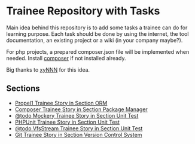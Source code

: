# Trainee Repository with Tasks

Main idea behind this repository is to add some tasks a trainee can do for learning purpose.
Each task should be done by using the internet, the tool documentation, an existing project or a wiki (in your company maybe?).

For php projects, a prepared composer.json file will be implemented when needed. Install [composer](http://getcomposer.org/download) if not installed already.

Big thanks to [xyNNN](https://github.com/xyNNN) for this idea.

## Sections

* [Propel1 Trainee Story in Section ORM](https://github.com/stevleibelt/trainee/tree/master//orm/propel1)
* [Composer Trainee Story in Section Package Manager](https://github.com/stevleibelt/trainee/tree/master//packageManager/composer)
* [@todo Mockery Trainee Story in Section Unit Test](https://github.com/stevleibelt/trainee/tree/master//unitTest/Mockery)
* [PHPUnit Trainee Story in Section Unit Test](https://github.com/stevleibelt/trainee/tree/master//unitTest/PHPUnit)
* [@todo VfsStream Trainee Story in Section Unit Test](https://github.com/stevleibelt/trainee/tree/master//unitTest/VfsStream)
* [Git Trainee Story in Section Version Control System](https://github.com/stevleibelt/trainee/tree/master//vcs/git)